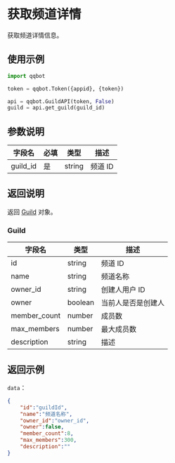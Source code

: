 # 获取频道详情

获取频道详情信息。

## 使用示例

```python
import qqbot

token = qqbot.Token({appid}, {token})

api = qqbot.GuildAPI(token, False)
guild = api.get_guild(guild_id)
```

## 参数说明

| 字段名  | 必填 | 类型   | 描述    |
| ------- | ---- | ------ | ------- |
| guild_id | 是   | string | 频道 ID |

## 返回说明

返回 [Guild](#guild) 对象。

### Guild

| 字段名       | 类型    | 描述               |
| ------------ | ------- | ------------------ |
| id           | string  | 频道 ID            |
| name         | string  | 频道名称           |
| owner_id     | string  | 创建人用户 ID      |
| owner        | boolean | 当前人是否是创建人 |
| member_count | number  | 成员数             |
| max_members  | number  | 最大成员数         |
| description  | string  | 描述               |

## 返回示例

`data`：

```json
{
    "id":"guildId",
    "name":"频道名称",
    "owner_id":"owner_id",
    "owner":false,
    "member_count":8,
    "max_members":300,
    "description":""
}
```
